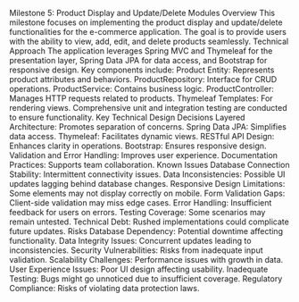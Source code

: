 Milestone 5: Product Display and Update/Delete Modules
Overview
This milestone focuses on implementing the product display and update/delete functionalities for the e-commerce application. The goal is to provide users with the ability to view, add, edit, and delete products seamlessly.
Technical Approach
The application leverages Spring MVC and Thymeleaf for the presentation layer, Spring Data JPA for data access, and Bootstrap for responsive design. Key components include:
Product Entity: Represents product attributes and behaviors.
ProductRepository: Interface for CRUD operations.
ProductService: Contains business logic.
ProductController: Manages HTTP requests related to products.
Thymeleaf Templates: For rendering views.
Comprehensive unit and integration testing are conducted to ensure functionality.
Key Technical Design Decisions
Layered Architecture: Promotes separation of concerns.
Spring Data JPA: Simplifies data access.
Thymeleaf: Facilitates dynamic views.
RESTful API Design: Enhances clarity in operations.
Bootstrap: Ensures responsive design.
Validation and Error Handling: Improves user experience.
Documentation Practices: Supports team collaboration.
Known Issues
Database Connection Stability: Intermittent connectivity issues.
Data Inconsistencies: Possible UI updates lagging behind database changes.
Responsive Design Limitations: Some elements may not display correctly on mobile.
Form Validation Gaps: Client-side validation may miss edge cases.
Error Handling: Insufficient feedback for users on errors.
Testing Coverage: Some scenarios may remain untested.
Technical Debt: Rushed implementations could complicate future updates.
Risks
Database Dependency: Potential downtime affecting functionality.
Data Integrity Issues: Concurrent updates leading to inconsistencies.
Security Vulnerabilities: Risks from inadequate input validation.
Scalability Challenges: Performance issues with growth in data.
User Experience Issues: Poor UI design affecting usability.
Inadequate Testing: Bugs might go unnoticed due to insufficient coverage.
Regulatory Compliance: Risks of violating data protection laws.
